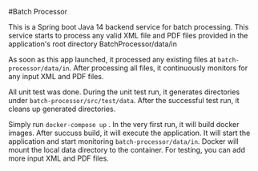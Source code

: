 #Batch Processor

This is a Spring boot Java 14 backend service for batch processing. This service starts to process any valid XML file and PDF files provided in the  application's root directory BatchProcessor/data/in

As soon as this app launched, it processed any existing files at `batch-processor/data/in`. After processing all files, it continuously monitors for any input XML and PDF files.

All unit test was done. During the unit test run, it generates directories under `batch-processor/src/test/data`. After the successful test run, it cleans up generated directories.

Simply run `docker-compose up` . In the very first run, it will build docker images. After succuss build, it will execute the application. It will start the application and start monitoring `batch-processor/data/in`. Docker will mount the local data directory to the container. For testing, you can add more input XML and PDF files.  













